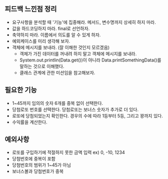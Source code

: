 ## 피드백 느낀점 정리
- 요구사항을 분석할 때 '기능'에 집중해라. 메서드, 변수명까지 상세히 하지 마라.
- 값을 하드코딩하지 마라. final로 선언하자.
- 축약하지 마라. 이름에서 의도를 알 수 있게 하자.
- 예외케이스를 미리 생각해 보자.
- 객체에 메시지를 보내라. (잘 이해한 것인지 모르겠음)
    - 객체가 가진 데이터를 꺼내려 하지 말고 객체에 메시지를 보내라.
    - System.out.printlin(Data.get())이 아니라 Data.printSomethingData()를 말하는 것으로 이해했다.
    - 클래스 관계에 관한 미션임을 참고해보자.

## 필요한 기능
- 1~45까지 임의의 숫자 6개를 중복 없이 선택한다.
- 당첨로또 번호를 선택한다. 당첨로또는 보너스 숫자가 추가로 더 있다.
- 로또에 당첨되었는지 확인한다. 경우의 수에 따라 1등부터 5등, 그리고 꽝까지 있다.
- 수익률을 계산한다.

## 예외사항
- 로또를 구입하기에 적절하지 못한 금액 입력 ex) 0, -10, 1234
- 당첨번호에 중복이 포함
- 당첨번호의 범위가 1~45가 아님
- 보너스볼과 당첨번호가 중복